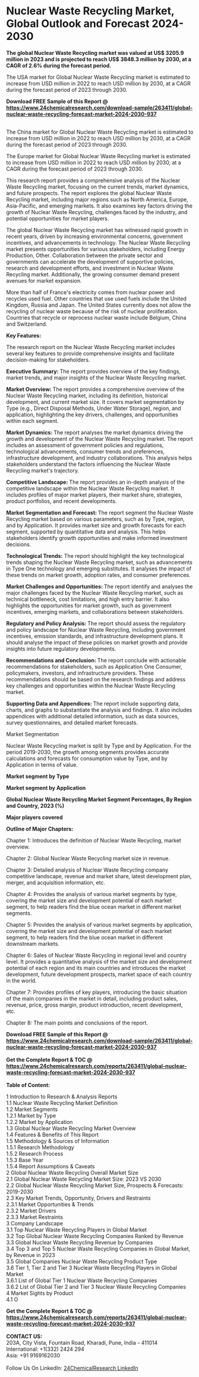 <h1>Nuclear Waste Recycling Market, Global Outlook and Forecast 2024-2030</h1><p><strong>The global Nuclear Waste Recycling market was valued at US$ 3205.9 million in 2023 and is projected to reach US$ 3848.3 million by 2030, at a CAGR of 2.6% during the forecast period.</strong></p><p>
</p><p>The USA market for Global Nuclear Waste Recycling market is estimated to increase from USD million in 2022 to reach USD million by 2030, at a CAGR during the forecast period of 2023 through 2030.</p><div><b>Download FREE Sample of this Report @ 
            <a href="https://www.24chemicalresearch.com/download-sample/263411/global-nuclear-waste-recycling-forecast-market-2024-2030-937">
            https://www.24chemicalresearch.com/download-sample/263411/global-nuclear-waste-recycling-forecast-market-2024-2030-937</a></b></div><br><p>
</p><p>The China market for Global Nuclear Waste Recycling market is estimated to increase from USD million in 2022 to reach USD million by 2030, at a CAGR during the forecast period of 2023 through 2030.</p><p>
</p><p>The Europe market for Global Nuclear Waste Recycling market is estimated to increase from USD million in 2022 to reach USD million by 2030, at a CAGR during the forecast period of 2023 through 2030.</p><p>
</p><p>This research report provides a comprehensive analysis of the Nuclear Waste Recycling market, focusing on the current trends, market dynamics, and future prospects. The report explores the global Nuclear Waste Recycling market, including major regions such as North America, Europe, Asia-Pacific, and emerging markets. It also examines key factors driving the growth of Nuclear Waste Recycling, challenges faced by the industry, and potential opportunities for market players.</p><p>
The global Nuclear Waste Recycling market has witnessed rapid growth in recent years, driven by increasing environmental concerns, government incentives, and advancements in technology. The Nuclear Waste Recycling market presents opportunities for various stakeholders, including Energy Production, Other. Collaboration between the private sector and governments can accelerate the development of supportive policies, research and development efforts, and investment in Nuclear Waste Recycling market. Additionally, the growing consumer demand present avenues for market expansion.</p><p>
More than half of France's electricity comes from nuclear power and recycles used fuel. Other countries that use used fuels include the United Kingdom, Russia and Japan. The United States currently does not allow the recycling of nuclear waste because of the risk of nuclear proliferation. Countries that recycle or reprocess nuclear waste include Belgium, China and Switzerland.</p><p>
<strong>Key Features:</strong></p><p>
The research report on the Nuclear Waste Recycling market includes several key features to provide comprehensive insights and facilitate decision-making for stakeholders.</p><p>
<strong>Executive Summary: </strong>The report provides overview of the key findings, market trends, and major insights of the Nuclear Waste Recycling market.</p><p>
<strong>Market Overview: </strong>The report provides a comprehensive overview of the Nuclear Waste Recycling market, including its definition, historical development, and current market size. It covers market segmentation by Type (e.g., Direct Disposal Methods, Under Water Storage), region, and application, highlighting the key drivers, challenges, and opportunities within each segment.</p><p>
<strong>Market Dynamics: </strong>The report analyses the market dynamics driving the growth and development of the Nuclear Waste Recycling market. The report includes an assessment of government policies and regulations, technological advancements, consumer trends and preferences, infrastructure development, and industry collaborations. This analysis helps stakeholders understand the factors influencing the Nuclear Waste Recycling market's trajectory.</p><p>
<strong>Competitive Landscape: </strong>The report provides an in-depth analysis of the competitive landscape within the Nuclear Waste Recycling market. It includes profiles of major market players, their market share, strategies, product portfolios, and recent developments.</p><p>
<strong>Market Segmentation and Forecast: </strong>The report segment the Nuclear Waste Recycling market based on various parameters, such as by Type, region, and by Application. It provides market size and growth forecasts for each segment, supported by quantitative data and analysis. This helps stakeholders identify growth opportunities and make informed investment decisions.</p><p>
<strong>Technological Trends:</strong> The report should highlight the key technological trends shaping the Nuclear Waste Recycling market, such as advancements in Type One technology and emerging substitutes. It analyses the impact of these trends on market growth, adoption rates, and consumer preferences.</p><p>
<strong>Market Challenges and Opportunities: </strong>The report identify and analyses the major challenges faced by the Nuclear Waste Recycling market, such as technical bottleneck, cost limitations, and high entry barrier. It also highlights the opportunities for market growth, such as government incentives, emerging markets, and collaborations between stakeholders.</p><p>
<strong>Regulatory and Policy Analysis: </strong>The report should assess the regulatory and policy landscape for Nuclear Waste Recycling, including government incentives, emission standards, and infrastructure development plans. It should analyse the impact of these policies on market growth and provide insights into future regulatory developments.</p><p>
<strong>Recommendations and Conclusion: </strong>The report conclude with actionable recommendations for stakeholders, such as Application One Consumer, policymakers, investors, and infrastructure providers. These recommendations should be based on the research findings and address key challenges and opportunities within the Nuclear Waste Recycling market.</p><p>
<strong>Supporting Data and Appendices: </strong>The report include supporting data, charts, and graphs to substantiate the analysis and findings. It also includes appendices with additional detailed information, such as data sources, survey questionnaires, and detailed market forecasts.</p><p>
Market Segmentation</p><p>
Nuclear Waste Recycling market is split by Type and by Application. For the period 2019-2030, the growth among segments provides accurate calculations and forecasts for consumption value by Type, and by Application in terms of value.</p><p>
<strong>Market segment by Type</strong></p><p>
</p><p>
</p><p><strong>Market segment by Application</strong></p><p>
</p><p>
</p><p><strong>Global Nuclear Waste Recycling Market Segment Percentages, By Region and Country, 2023 (%)</strong></p><p>
</p><p>
</p><p></p><p>
</p><p><strong>Major players covered</strong></p><p>
</p><p>
</p><p><strong>Outline of Major Chapters:</strong></p><p>
Chapter 1: Introduces the definition of Nuclear Waste Recycling, market overview.</p><p>
Chapter 2: Global Nuclear Waste Recycling market size in revenue.</p><p>
Chapter 3: Detailed analysis of Nuclear Waste Recycling company competitive landscape, revenue and market share, latest development plan, merger, and acquisition information, etc.</p><p>
Chapter 4: Provides the analysis of various market segments by type, covering the market size and development potential of each market segment, to help readers find the blue ocean market in different market segments.</p><p>
Chapter 5: Provides the analysis of various market segments by application, covering the market size and development potential of each market segment, to help readers find the blue ocean market in different downstream markets.</p><p>
Chapter 6: Sales of Nuclear Waste Recycling in regional level and country level. It provides a quantitative analysis of the market size and development potential of each region and its main countries and introduces the market development, future development prospects, market space of each country in the world.</p><p>
Chapter 7: Provides profiles of key players, introducing the basic situation of the main companies in the market in detail, including product sales, revenue, price, gross margin, product introduction, recent development, etc.</p><p>
Chapter 8: The main points and conclusions of the report.</p><div><b>Download FREE Sample of this Report @ 
            <a href="https://www.24chemicalresearch.com/download-sample/263411/global-nuclear-waste-recycling-forecast-market-2024-2030-937">
            https://www.24chemicalresearch.com/download-sample/263411/global-nuclear-waste-recycling-forecast-market-2024-2030-937</a></b></div><br><div><b>Get the Complete Report & TOC @ 
            <a href="https://www.24chemicalresearch.com/reports/263411/global-nuclear-waste-recycling-forecast-market-2024-2030-937">
            https://www.24chemicalresearch.com/reports/263411/global-nuclear-waste-recycling-forecast-market-2024-2030-937</a></b></div><br>
            <b>Table of Content:</b><p>1 Introduction to Research & Analysis Reports<br />
    1.1 Nuclear Waste Recycling Market Definition<br />
    1.2 Market Segments<br />
        1.2.1 Market by Type<br />
        1.2.2 Market by Application<br />
    1.3 Global Nuclear Waste Recycling Market Overview<br />
    1.4 Features & Benefits of This Report<br />
    1.5 Methodology & Sources of Information<br />
        1.5.1 Research Methodology<br />
        1.5.2 Research Process<br />
        1.5.3 Base Year<br />
        1.5.4 Report Assumptions & Caveats<br />
2 Global Nuclear Waste Recycling Overall Market Size<br />
    2.1 Global Nuclear Waste Recycling Market Size: 2023 VS 2030<br />
    2.2 Global Nuclear Waste Recycling Market Size, Prospects & Forecasts: 2019-2030<br />
    2.3 Key Market Trends, Opportunity, Drivers and Restraints<br />
        2.3.1 Market Opportunities & Trends<br />
        2.3.2 Market Drivers<br />
        2.3.3 Market Restraints<br />
3 Company Landscape<br />
    3.1 Top Nuclear Waste Recycling Players in Global Market<br />
    3.2 Top Global Nuclear Waste Recycling Companies Ranked by Revenue<br />
    3.3 Global Nuclear Waste Recycling Revenue by Companies<br />
    3.4 Top 3 and Top 5 Nuclear Waste Recycling Companies in Global Market, by Revenue in 2023<br />
    3.5 Global Companies Nuclear Waste Recycling Product Type<br />
    3.6 Tier 1, Tier 2 and Tier 3 Nuclear Waste Recycling Players in Global Market<br />
        3.6.1 List of Global Tier 1 Nuclear Waste Recycling Companies<br />
        3.6.2 List of Global Tier 2 and Tier 3 Nuclear Waste Recycling Companies<br />
4 Market Sights by Product<br />
    4.1 O</p><div><b>Get the Complete Report & TOC @ 
            <a href="https://www.24chemicalresearch.com/reports/263411/global-nuclear-waste-recycling-forecast-market-2024-2030-937">
            https://www.24chemicalresearch.com/reports/263411/global-nuclear-waste-recycling-forecast-market-2024-2030-937</a></b></div><br><b>CONTACT US:</b><br>
            203A, City Vista, Fountain Road, Kharadi, Pune, India - 411014<br>
            International: +1(332) 2424 294<br>
            Asia: +91 9169162030 <br><br>
            Follow Us On LinkedIn: <a href="https://www.linkedin.com/company/24chemicalresearch/">24ChemicalResearch LinkedIn</a>